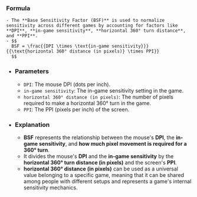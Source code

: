 ### Formula
	- The **Base Sensitivity Factor (BSF)** is used to normalize sensitivity across different games by accounting for factors like **DPI**, **in-game sensitivity**, **horizontal 360° turn distance**, and **PPI**.
	- $$
	  BSF = \frac{{DPI \times \text{in-game sensitivity}}}{{\text{horizontal 360° distance (in pixels)} \times PPI}}
	  $$
- ### Parameters
	- `DPI`: The mouse DPI (dots per inch).
	- `in-game sensitivity`: The in-game sensitivity setting in the game.
	- `horizontal 360° distance (in pixels)`: The number of pixels required to make a horizontal 360° turn in the game.
	- `PPI`: The PPI (pixels per inch) of the screen.
- ### Explanation
	- **BSF** represents the relationship between the mouse's **DPI**, the **in-game sensitivity**, and **how much pixel movement is required for a 360° turn**.
	- It divides the mouse's **DPI** and the **in-game sensitivity** by the **horizontal 360° turn distance (in pixels)** and the screen's **PPI**.
	- **horizontal 360° distance (in pixels)** can be used as a universal value belonging to a specific game, meaning that it can be shared among people with different setups and represents a game's internal sensitivity mechanics.